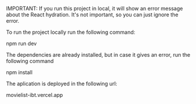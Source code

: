 IMPORTANT:
If you run this project in local, it will show an error message about the React hydration.
It's not important, so you can just ignore the error.

To run the project locally run the following command:

npm run dev

The dependencies are already installed, but in case it gives an error, run the following command

npm install

The aplication is deployed in the following url:

movielist-ibt.vercel.app
